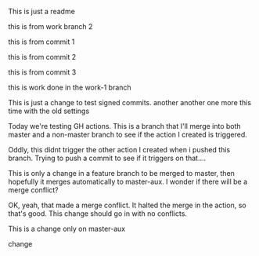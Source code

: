 This is just a readme

this is from work branch 2

this is from commit 1

this is from commit 2

this is from commit 3

this is work done in the work-1 branch

This is just a change to test signed commits.
 another
 another
one more
this time with the old settings

Today we're testing GH actions.  This is a branch that I'll merge into both master and a non-master branch to see if the action I created is triggered. 

Oddly, this didnt trigger the other action I created when i pushed this branch.  Trying to push a commit to see if it triggers on that.... 

This is only a change in a feature branch to be merged to master, then hopefully it merges automatically to master-aux.  I wonder if there will be a merge conflict?

OK, yeah, that made a merge conflict.  It halted the merge in the action, so that's good.  This change should go in with no conflicts.  

This is a change only on master-aux

change


